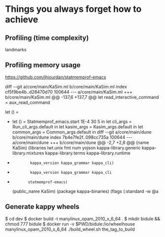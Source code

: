 # Things you always forget how to achieve

## Profiling (time complexity)

landmarks

## Profiling memory usage
https://github.com/jhjourdan/statmemprof-emacs

diff --git a/core/main/KaSim.ml b/core/main/KaSim.ml
index cf5f9be4b..d28470d70 100644
--- a/core/main/KaSim.ml
+++ b/core/main/KaSim.ml
@@ -137,6 +137,7 @@ let read_interactive_command =
   aux_read_command
 
 let () =
+  let () = Statmemprof_emacs.start 1E-4 30 5 in
   let cli_args = Run_cli_args.default in
   let kasim_args = Kasim_args.default in
   let common_args = Common_args.default in
diff --git a/core/main/dune b/core/main/dune
index 7b4e7fe2f..098cc735a 100644
--- a/core/main/dune
+++ b/core/main/dune
@@ -2,7 +2,8 @@
   (name KaSim)
   (libraries lwt.unix fmt num yojson
              kappa-library.generic kappa-library.mixtures kappa-library.terms kappa-library.runtime
-             kappa_version kappa_grammar kappa_cli)
+             kappa_version kappa_grammar kappa_cli
+            statmemprof-emacs)
   (public_name KaSim)
   (package kappa-binaries)
 (flags (:standard -w @a

## Generate kappy wheels
$ cd dev
$ docker build -t manylinux_opam_2010_x_6_64 .
$ mkdir bidule && chmod 777 bidule
$ docker run -v $PWD/bidule:/io/wheelhouse manylinux_opam_2010_x_6_64 ./build_wheel.sh the_tag_to_build
